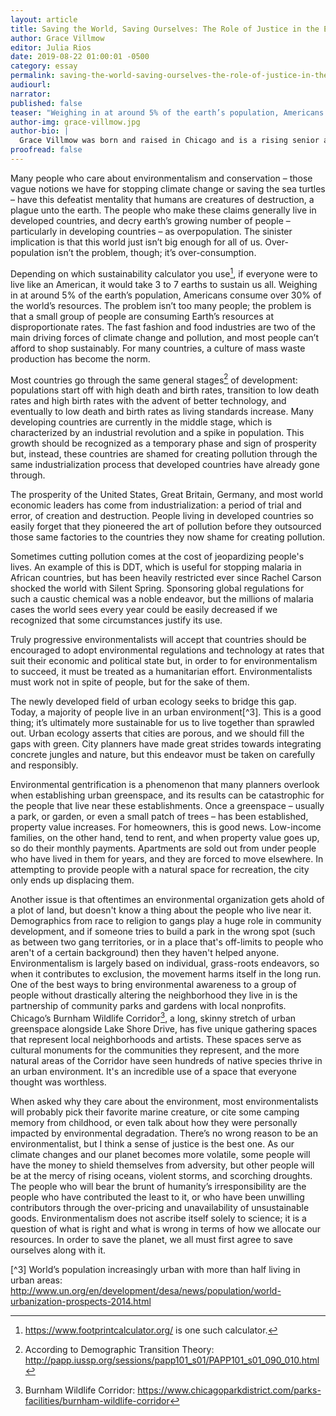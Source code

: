 ```yaml
---
layout: article
title: Saving the World, Saving Ourselves: The Role of Justice in the Enviromentalist Movement
author: Grace Villmow
editor: Julia Rios
date: 2019-08-22 01:00:01 -0500
category: essay
permalink: saving-the-world-saving-ourselves-the-role-of-justice-in-the-environmentalist-movement
audiourl:
narrator:
published: false
teaser: "Weighing in at around 5% of the earth’s population, Americans consume over 30% of the world’s resources."
author-img: grace-villmow.jpg
author-bio: |
  Grace Villmow was born and raised in Chicago and is a rising senior at St. John's College. Her environmental background comes from her time working with conservation organizations in her home city, her passion for Chicagoland native plants, and catching toads. She is the Editor in Chief of _The Epoch Journal_, St. John's College's political journal, and enjoys writing about urban ecology.
proofread: false
---
```


Many people who care about environmentalism and conservation – those vague notions we have for stopping climate change or saving the sea turtles – have this defeatist mentality that humans are creatures of destruction, a plague unto the earth. The people who make these claims generally live in developed countries, and decry earth’s growing number of people – particularly in developing countries – as overpopulation. The sinister implication is that this world just isn’t big enough for all of us. Over-population isn’t the problem, though; it’s over-consumption.

Depending on which sustainability calculator you use[^1], if everyone were to live like an American, it would take 3 to 7 earths to sustain us all. Weighing in at around 5% of the earth’s population, Americans consume over 30% of the world’s resources. The problem isn’t too many people; the problem is that a small group of people are consuming Earth’s resources at disproportionate rates. The fast fashion and food industries are two of the main driving forces of climate change and pollution, and most people can’t afford to shop sustainably. For many countries, a culture of mass waste production has become the norm.

Most countries go through the same general stages[^2] of development: populations start off with high death and birth rates, transition to low death rates and high birth rates with the advent of better technology, and eventually to low death and birth rates as living standards increase. Many developing countries are currently in the middle stage, which is characterized by an industrial revolution and a spike in population. This growth should be recognized as a temporary phase and sign of prosperity but, instead, these countries are shamed for creating pollution through the same industrialization process that developed countries have already gone through.

The prosperity of the United States, Great Britain, Germany, and most world economic leaders has come from industrialization: a period of trial and error, of creation and destruction. People living in developed countries so easily forget that they pioneered the art of pollution before they outsourced those same factories to the countries they now shame for creating pollution.

Sometimes cutting pollution comes at the cost of jeopardizing people's lives. An example of this is DDT, which is useful for stopping malaria in African countries, but has been heavily restricted ever since Rachel Carson shocked the world with Silent Spring. Sponsoring global regulations for such a caustic chemical was a noble endeavor, but the millions of malaria cases the world sees every year could be easily decreased if we recognized that some circumstances justify its use.

Truly progressive environmentalists will accept that countries should be encouraged to adopt environmental regulations and technology at rates that suit their economic and political state but, in order to for environmentalism to succeed, it must be treated as a humanitarian effort. Environmentalists must work not in spite of people, but for the sake of them.

The newly developed field of urban ecology seeks to bridge this gap. Today, a majority of people live in an urban environment[^3]. This is a good thing; it’s ultimately more sustainable for us to live together than sprawled out. Urban ecology asserts that cities are porous, and we should fill the gaps with green. City planners have made great strides towards integrating concrete jungles and nature, but this endeavor must be taken on carefully and responsibly.

Environmental gentrification is a phenomenon that many planners overlook when establishing urban greenspace, and its results can be catastrophic for the people that live near these establishments. Once a greenspace – usually a park, or garden, or even a small patch of trees – has been established, property value increases. For homeowners, this is good news. Low-income families, on the other hand, tend to rent, and when property value goes up, so do their monthly payments. Apartments are sold out from under people who have lived in them for years, and they are forced to move elsewhere. In attempting to provide people with a natural space for recreation, the city only ends up displacing them.

Another issue is that oftentimes an environmental organization gets ahold of a plot of land, but doesn't know a thing about the people who live near it. Demographics from race to religion to gangs play a huge role in community development, and if someone tries to build a park in the wrong spot (such as between two gang territories, or in a place that's off-limits to people who aren't of a certain background) then they haven't helped anyone. Environmentalism is largely based on individual, grass-roots endeavors, so when it contributes to exclusion, the movement harms itself in the long run. One of the best ways to bring environmental awareness to a group of people without drastically altering the neighborhood they live in is the partnership of community parks and gardens with local nonprofits. Chicago’s Burnham Wildlife Corridor[^4], a long, skinny stretch of urban greenspace alongside Lake Shore Drive, has five unique gathering spaces that represent local neighborhoods and artists. These spaces serve as cultural monuments for the communities they represent, and the more natural areas of the Corridor have seen hundreds of native species thrive in an urban environment. It's an incredible use of a space that everyone thought was worthless.

When asked why they care about the environment, most environmentalists will probably pick their favorite marine creature, or cite some camping memory from childhood, or even talk about how they were personally impacted by environmental degradation. There’s no wrong reason to be an environmentalist, but I think a sense of justice is the best one. As our climate changes and our planet becomes more volatile, some people will have the money to shield themselves from adversity, but other people will be at the mercy of rising oceans, violent storms, and scorching droughts. The people who will bear the brunt of humanity’s irresponsibility are the people who have contributed the least to it, or who have been unwilling contributors through the over-pricing and unavailability of unsustainable goods. Environmentalism does not ascribe itself solely to science; it is a question of what is right and what is wrong in terms of how we allocate our resources. In order to save the planet, we all must first agree to save ourselves along with it.


[^1]:  https://www.footprintcalculator.org/ is one such calculator.

[^2]:  According to Demographic Transition Theory: http://papp.iussp.org/sessions/papp101_s01/PAPP101_s01_090_010.html

[^3] World’s population increasingly urban with more than half living in urban areas: http://www.un.org/en/development/desa/news/population/world-urbanization-prospects-2014.html

[^4]: Burnham Wildlife Corridor: https://www.chicagoparkdistrict.com/parks-facilities/burnham-wildlife-corridor
